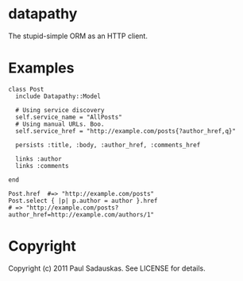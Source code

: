 datapathy
=========

The stupid-simple ORM as an HTTP client.

Examples
========

    class Post
      include Datapathy::Model

      # Using service discovery
      self.service_name = "AllPosts"
      # Using manual URLs. Boo.
      self.service_href = "http://example.com/posts{?author_href,q}"

      persists :title, :body, :author_href, :comments_href

      links :author
      links :comments

    end

    Post.href  #=> "http://example.com/posts"
    Post.select { |p| p.author = author }.href
    # => "http://example.com/posts?author_href=http://example.com/authors/1"




Copyright
=========

Copyright (c) 2011 Paul Sadauskas. See LICENSE for details.

